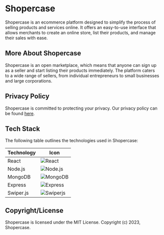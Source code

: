 # Shopercase

Shopercase is an ecommerce platform designed to simplify the process of selling products and services online. It offers an easy-to-use interface that allows merchants to create an online store, list their products, and manage their sales with ease.

## More About Shopercase

Shopercase is an open marketplace, which means that anyone can sign up as a seller and start listing their products immediately. The platform caters to a wide range of sellers, from individual entrepreneurs to small businesses and large corporations.

## Privacy Policy

Shopercase is committed to protecting your privacy. Our privacy policy can be found [here](https://www.shopercase.com/privacy-policy).

## Tech Stack

The following table outlines the technologies used in Shopercase:

| Technology  | Icon |
| ----------- | ---- |
| React       | ![React](https://img.icons8.com/color/48/000000/react-native.png) |
| Node.js     | ![Node.js](https://img.icons8.com/color/48/000000/nodejs.png) |
| MongoDB     | ![MongoDB](https://img.icons8.com/color/48/000000/mongodb.png) |
| Express     | ![Express](https://img.icons8.com/color/48/000000/express.png) |
| Swiper.js   | ![Swiperjs](https://user-images.githubusercontent.com/68476321/234961954-ba269099-3ff2-4f64-b416-4173530e1b07.png) |

## Copyright/License

Shopercase is licensed under the MIT License. Copyright (c) 2023, Shopercase.
